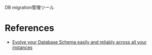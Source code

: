 
DB migration管理ツール

# References

+ [Evolve your Database Schema easily and
reliably across all your instances](https://flywaydb.org/)
